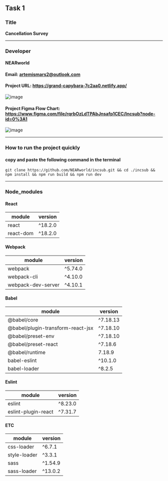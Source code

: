 ## Task 1

### Title

**Cancellation Survey**

---

### Developer

#### NEARworld

#### Email: artemismars2@outlook.com

#### Project URL: https://grand-capybara-7c2aa0.netlify.app/

![image](https://user-images.githubusercontent.com/102969108/189530685-300b44d6-80ad-4d90-ba39-9520c85328fb.png)

#### Project Figma Flow Chart: https://www.figma.com/file/rqrbOzLdTPAbJnsafp1CEC/Incsub?node-id=0%3A1

![image](https://user-images.githubusercontent.com/102969108/189530823-b186eef2-5694-4260-bcec-2cdbee4b1b42.png)

---

### How to run the project quickly

#### copy and paste the following command in the terminal

```
git clone https://github.com/NEARworld/incsub.git && cd ./incsub && npm install && npm run build && npm run dev
```

---

### Node_modules

#### React

| module    | version |
| --------- | ------- |
| react     | ^18.2.0 |
| react-dom | ^18.2.0 |

#### Webpack

| module             | version |
| ------------------ | ------- |
| webpack            | ^5.74.0 |
| webpack-cli        | ^4.10.0 |
| webpack-dev-server | ^4.10.1 |

#### Babel

| module                            | version  |
| --------------------------------- | -------- |
| @babel/core                       | ^7.18.13 |
| @babel/plugin-transform-react-jsx | ^7.18.10 |
| @babel/preset-env                 | ^7.18.10 |
| @babel/preset-react               | ^7.18.6  |
| @babel/runtime                    | 7.18.9   |
| babel-eslint                      | ^10.1.0  |
| babel-loader                      | ^8.2.5   |

#### Eslint

| module              | version |
| ------------------- | ------- |
| eslint              | ^8.23.0 |
| eslint-plugin-react | ^7.31.7 |

#### ETC

| module       | version |
| ------------ | ------- |
| css-loader   | ^6.7.1  |
| style-loader | ^3.3.1  |
| sass         | ^1.54.9 |
| sass-loader  | ^13.0.2 |
